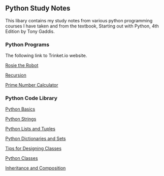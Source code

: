 ## Python Study Notes
This libary contains my study notes from various python programming courses I have taken and from the textbook, Starting out with Python, 4th Edition by Tony Gaddis.

### Python Programs
The following link to Trinket.io website.

<a href="https://trinket.io/python/4bf9efdc84?showInstructions=true" target="_blank">Rosie the Robot</a>

<a href="https://trinket.io/python/d01dbd07e2?showInstructions=true" target="_blank">Recursion</a>

<a href="https://trinket.io/python/d1f4735339?showInstructions=true" target="_blank">Prime Number Calculator</a>

### Python Code Library
<a href="python-basics">Python Basics</a>

<a href="python-strings">Python Strings</a>

<a href="python-lists">Python Lists and Tuples</a>

<a href="python-dictionaries-and-sets">Python Dictionaries and Sets</a>

<a href="design-class">Tips for Designing Classes</a>

<a href="python-classes">Python Classes</a>

<a href="inheritance">Inheritance and Composition</a>